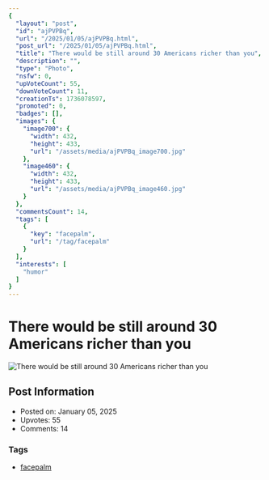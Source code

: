 ```yaml
---
{
  "layout": "post",
  "id": "ajPVPBq",
  "url": "/2025/01/05/ajPVPBq.html",
  "post_url": "/2025/01/05/ajPVPBq.html",
  "title": "There would be still around 30 Americans richer than you",
  "description": "",
  "type": "Photo",
  "nsfw": 0,
  "upVoteCount": 55,
  "downVoteCount": 11,
  "creationTs": 1736078597,
  "promoted": 0,
  "badges": [],
  "images": {
    "image700": {
      "width": 432,
      "height": 433,
      "url": "/assets/media/ajPVPBq_image700.jpg"
    },
    "image460": {
      "width": 432,
      "height": 433,
      "url": "/assets/media/ajPVPBq_image460.jpg"
    }
  },
  "commentsCount": 14,
  "tags": [
    {
      "key": "facepalm",
      "url": "/tag/facepalm"
    }
  ],
  "interests": [
    "humor"
  ]
}
---
```


# There would be still around 30 Americans richer than you

![There would be still around 30 Americans richer than you](/assets/media/ajPVPBq_image700.jpg)

## Post Information

- Posted on: January 05, 2025
- Upvotes: 55
- Comments: 14

### Tags

- [facepalm](/tag/facepalm)
